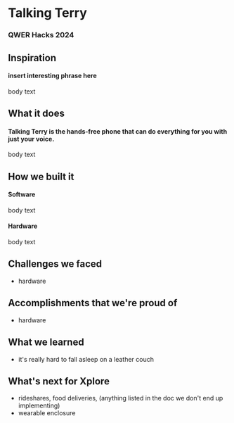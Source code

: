 # Talking Terry
### QWER Hacks 2024

## Inspiration
#### insert interesting phrase here 
body text

## What it does
#### Talking Terry is the hands-free phone that can do everything for you with just your voice. 
body text

## How we built it
#### Software
body text
#### Hardware
body text

## Challenges we faced
- hardware

## Accomplishments that we're proud of
- hardware

## What we learned
- it's really hard to fall asleep on a leather couch

## What's next for Xplore
- rideshares, food deliveries, (anything listed in the doc we don't end up implementing)
- wearable enclosure

